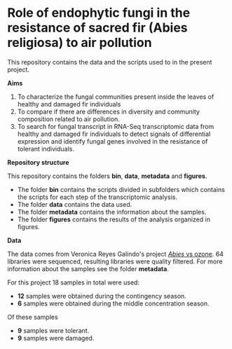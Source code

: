 # **Role of endophytic fungi in the resistance of sacred fir (Abies religiosa) to air pollution**

This repository contains the data and the scripts used to in the present project.


**Aims**

1. To characterize the fungal communities present inside the leaves of healthy and damaged fir individuals 
2. To compare if there are differences in diversity and community composition related to air pollution. 
3. To search for fungal transcript in RNA-Seq transcriptomic data from healthy and damaged fir individuals to detect signals of differential expression and identify fungal genes involved in the resistance of tolerant individuals.


**Repository structure**

This repository contains the folders **bin**, **data**, **metadata** and **figures**.

* The folder **bin** contains the scripts divided in subfolders which contains the scripts for each step of the transcriptomic analysis. 
* The folder **data** contains the data used.
* The folder **metadata** contains the information about the samples.
* The folder **figures** contains the    results of the analysis organized in figures.  

**Data**

The data comes from Veronica Reyes Galindo's project [*Abies* vs ozone](https://github.com/VeroIarrachtai/Abies_vs_ozone). 64 libraries were sequenced, resulting libraries were quality filtered. For more information about the samples see the folder **metadata**.

For this project 18 samples in total were used:

* **12** samples were obtained during the contingency season.
* **6** samples were obtained during the middle concentration season.

Of these samples

* **9** samples were tolerant.
* **9** samples were damaged.  
